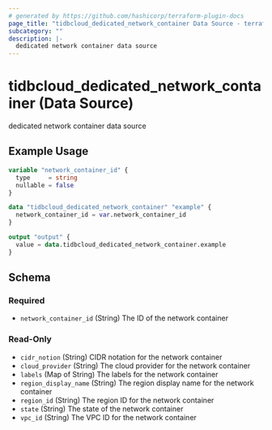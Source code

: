 ```yaml
---
# generated by https://github.com/hashicorp/terraform-plugin-docs
page_title: "tidbcloud_dedicated_network_container Data Source - terraform-provider-tidbcloud"
subcategory: ""
description: |-
  dedicated network container data source
---
```


# tidbcloud_dedicated_network_container (Data Source)

dedicated network container data source

## Example Usage

```terraform
variable "network_container_id" {
  type     = string
  nullable = false
}

data "tidbcloud_dedicated_network_container" "example" {
  network_container_id = var.network_container_id
}

output "output" {
  value = data.tidbcloud_dedicated_network_container.example
}
```

<!-- schema generated by tfplugindocs -->
## Schema

### Required

- `network_container_id` (String) The ID of the network container

### Read-Only

- `cidr_notion` (String) CIDR notation for the network container
- `cloud_provider` (String) The cloud provider for the network container
- `labels` (Map of String) The labels for the network container
- `region_display_name` (String) The region display name for the network container
- `region_id` (String) The region ID for the network container
- `state` (String) The state of the network container
- `vpc_id` (String) The VPC ID for the network container
